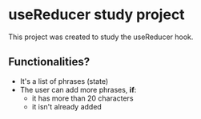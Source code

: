 # useReducer study project

This project was created to study the useReducer hook.

## Functionalities?

- It's a list of phrases (state)
- The user can add more phrases, **if**:
    * it has more than 20 characters
    * it isn't already added